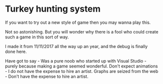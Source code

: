 # Turkey hunting system

If you want to try out a new style of game then you may wanna play this.

Not so astonishing. But you will wonder why there is a fool who could create such a game in this sort of way.

I made it from 11/11/2017 all the way up an year, and the debug is finally done here.

Have got to say - Was a pure noob who started up with Visual Studio - purely because making a game seemed wonderful. Don't expect animations - I do not have the expense to hire an artist. Graphs are seized from the web - Don't have the expense to hire an artist.
